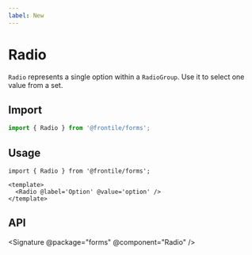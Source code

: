 ```yaml
---
label: New
---
```

# Radio

`Radio` represents a single option within a `RadioGroup`. Use it to
select one value from a set.

## Import 

```js
import { Radio } from '@frontile/forms';
```

## Usage

```gts preview
import { Radio } from '@frontile/forms';

<template>
  <Radio @label='Option' @value='option' />
</template>
```

## API

<Signature @package="forms" @component="Radio" />
